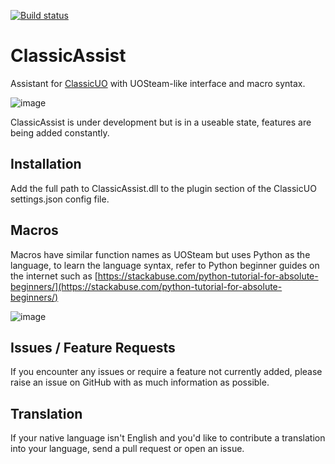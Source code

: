 ﻿﻿[![Build status](https://ci.appveyor.com/api/projects/status/8ky24q5mvc1h0xll/branch/master?svg=true)](https://ci.appveyor.com/project/Reetus/classicassist/branch/master)

# ClassicAssist

Assistant for [ClassicUO](https://github.com/andreakarasho/ClassicUO) with UOSteam-like interface and macro syntax.

![image](https://user-images.githubusercontent.com/6239195/71762715-94710c00-2f05-11ea-8b86-d55e64ef9276.png)

ClassicAssist is under development but is in a useable state, features are being added constantly.

## Installation

Add the full path to ClassicAssist.dll to the plugin section of the ClassicUO settings.json config file.

## Macros

Macros have similar function names as UOSteam but uses Python as the language, to learn the language syntax, refer to Python beginner guides on the internet such as [https://stackabuse.com/python-tutorial-for-absolute-beginners/](https://stackabuse.com/python-tutorial-for-absolute-beginners/)


![image](https://user-images.githubusercontent.com/6239195/71762804-adc68800-2f06-11ea-95c2-1f66f0aabde5.png)

## Issues / Feature Requests

If you encounter any issues or require a feature not currently added, please raise an issue on GitHub with as much information as possible.

## Translation

If your native language isn't English and you'd like to contribute a translation into your language, send a pull request or open an issue.
